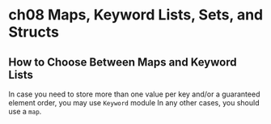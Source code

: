 # ch08 Maps, Keyword Lists, Sets, and Structs

## How to Choose Between Maps and Keyword Lists

In case you need to store more than one value per key and/or
a guaranteed element order, you may use `Keyword` module
In any other cases, you should use a `map`.
